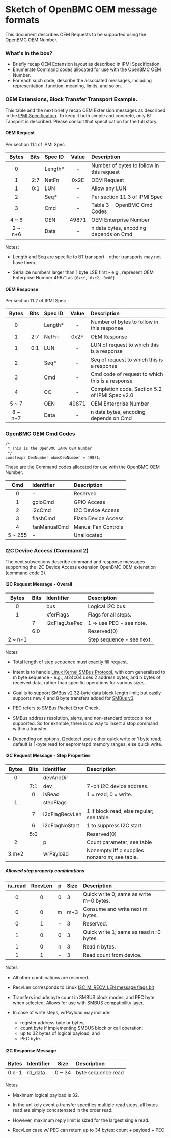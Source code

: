 # Sketch of OpenBMC OEM message formats

This document describes OEM Requests to be supported using the OpenBMC
OEM Number.

### What's in the box?

* Briefly recap OEM Extension layout as described in IPMI Specification.
* Enumerate Command codes allocated for use with the OpenBMC OEM Number.
* For each such code, describe the associated messages, including
  representation, function, meaning, limits, and so on.

### OEM Extensions, Block Transfer Transport Example.

This table and the next briefly recap OEM Extension messages as
described in the
[IPMI Specification](
http://www.intel.com/content/www/us/en/servers/ipmi/ipmi-second-gen-interface-spec-v2-rev1-1.html).
To keep it both simple and concrete, only BT Tansport is described.
Please consult that specification for the full story.

#### OEM Request

Per section 11.1 of IPMI Spec

| Bytes   | Bits | Spec ID | Value | Description
| :---:   | ---: | :------ | :---: | :----------
| 0       |      | Length* |   -   | Number of bytes to follow in this request
| 1       |  2:7 | NetFn   | 0x2E  | OEM Request
| 1       |  0:1 | LUN     |   -   | Allow any LUN
| 2       |      | Seq*    |   -   | Per section 11.3 of IPMI Spec
| 3       |      | Cmd     |   -   | Table 3 - OpenBMC Cmd Codes
| 4 ~ 6   |      | OEN     | 49871 | OEM Enterprise Number
| 2 ~ n+6 |      | Data    |   -   | n data bytes, encoding depends on Cmd

Notes:

* Length and Seq are specific to BT transport - other transports may not
  have them.

* Serialize numbers larger than 1 byte LSB first - e.g.,
  represent OEM Enterprise Number 49871 as `{0xcf, 0xc2, 0x00}`

#### OEM Response

Per section 11.2 of IPMI Spec

| Bytes   | Bits | Spec ID | Value | Description
| :---:   | ---: | :------ | :---: | :----------
| 0       |      | Length* |   -   | Number of bytes to follow in this response
| 1       | 2:7  | NetFn   | 0x2F  | OEM Response
| 1       | 0:1  | LUN     |   -   | LUN of request to which this is a response
| 2       |      | Seq*    |   -   | Seq of request to which this is a response
| 3       |      | Cmd     |   -   | Cmd code of request to which this is a response
| 4       |      | CC      |   -   | Completion code, Section 5.2 of IPMI Spec v2.0
| 5 ~ 7   |      | OEN     | 49871 | OEM Enterprise Number
| 8 ~ n+7 |      | Data    |   -   | n data bytes, encoding depends on Cmd

### OpenBMC OEM Cmd Codes

```
/*
 * This is the OpenBMC IANA OEM Number
 */
constexpr OemNumber obmcOemNumber = 49871;
```

These are the Command codes allocated for use with the OpenBMC OEM Number.

| Cmd     | Identifier    | Description
| :---:   | :---          | :---
| 0       | -             | Reserved
| 1       | gpioCmd       | GPIO Access
| 2       | i2cCmd        | I2C Device Access
| 3       | flashCmd      | Flash Device Access
| 4       | fanManualCmd  | Manual Fan Controls
| 5 ~ 255 |       -       | Unallocated

### I2C Device Access (Command 2)

The next subsections describe command and response messages supporting
the I2C Device Access extension OpenBMC OEM extenstion (command code 2).

#### I2C Request Message - Overall

| Bytes   | Bits | Identifier    | Description
| :---:   | :--- | :---          | :---
| 0       |      | bus           | Logical I2C bus.
| 1       |      | xferFlags     | Flags for all steps.
|         | 7    | I2cFlagUsePec | 1 => use PEC - see note.
|         | 6:0  |               | Reserved(0)
| 2 ~ n-1 |      |               | Step sequence - see next.

Notes

* Total length of step sequence must exactly fill request.

* Intent is to handle [Linux Kernel SMBus Protocol](https://www.kernel.org/doc/Documentation/i2c/smbus-protocol),
with com generalized to m byte sequence - e.g., at24c64 uses 2 address bytes,
and n bytes of received data,
rather than specific operations for various sizes.

* Goal is to support SMBus v2 32-byte data block length limit;
but easily supports new 4 and 8 byte transfers added for
[SMBus v3](http://smbus.org/specs/SMBus_3_0_20141220.pdf).

* PEC refers to SMBus Packet Error Check.

* SMBus address resolution, alerts, and non-standard protocols not supported.
So for example, there is no way to insert a stop command within a transfer.

* Depending on options, i2cdetect uses either quick write or 1 byte read;
default is 1-byte read for eeprom/spd memory ranges, else quick write.

#### I2C Request Message - Step Properties

| Bytes | Bits  | Identifier     | Description
| :---: | :---: | :---           | :---
| 0     |       | devAndDir
|       |  7:1  | dev            | 7-bit I2C device address.
|       |  0    | isRead         | 1 = read, 0 = write.
| 1     |       | stepFlags
|       |  7    | i2cFlagRecvLen | 1 if block read, else regular; see table.
|       |  6    | i2cFlagNoStart | 1 to suppress I2C start.
|       |  5:0  |                | Reserved(0)
| 2     |       | p              | Count parameter; see table
| 3:m+2 |       | wrPayload      | Nonempty iff p supplies nonzero m; see table.

##### Allowed step property combinations

| is_read | RecvLen | p     | Size | Description
| :---:   | :---:   | :---: | :--- | :---
| 0       | 0       | 0     | 3    | Quick write 0; same as write m=0 bytes.
| 0       | 0       | m     | m+3  | Consume and write next m bytes.
| 0       | 1       | -     | 3    | Reserved.
| 1       | 0       | 0     | 3    | Quick write 1; same as read n=0 bytes.
| 1       | 0       | n     | 3    | Read n bytes.
| 1       | 1       | -     | 3    | Read count from device.

Notes

* All other combinations are reserved.

* RecvLen corresponds to Linux
[I2C_M_RECV_LEN message flags bit](http://elixir.free-electrons.com/linux/v4.10.17/source/include/uapi/linux/i2c.h#L78)

* Transfers include byte count in SMBUS block modes, and
  PEC byte when selected. Allows for use with SMBUS compatibility layer.

* In case of write steps, wrPayload may include:
    * register address byte or bytes;
    * count byte if implementing SMBUS block or call operation;
    * up to 32 bytes of logical payload; and
    * PEC byte.

#### I2C Response Message

| Bytes | Identifier | Size   | Description
| :---: | :---       | :---:  | :---
| 0:n-1 | rd_data    | 0 ~ 34 | byte sequence read

Notes

* Maximum logical payload is 32.

* In the unlikely event a transfer specifies multiple read steps,
  all bytes read are simply concatenated in the order read.

* However, maximum reply limit is sized for the largest single read.

* RecvLen case w/ PEC can return up to 34 bytes:
    count + payload + PEC
